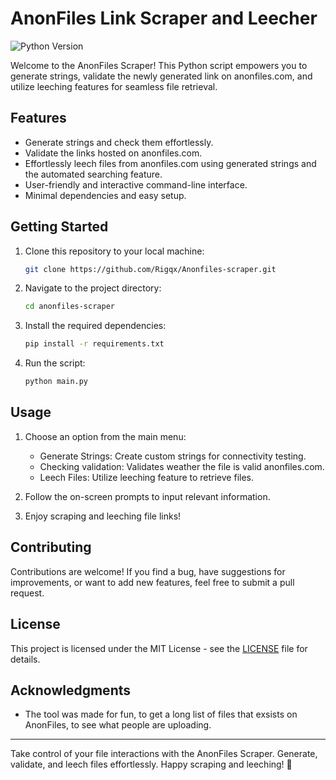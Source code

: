 # AnonFiles Link Scraper and Leecher

![Python Version](https://img.shields.io/badge/python-3.x-blue.svg)

Welcome to the AnonFiles Scraper! This Python script empowers you to generate strings, validate the newly generated link on anonfiles.com, and utilize leeching features for seamless file retrieval.

## Features

- Generate strings and check them effortlessly.
- Validate the links hosted on anonfiles.com.
- Effortlessly leech files from anonfiles.com using generated strings and the automated searching feature.
- User-friendly and interactive command-line interface.
- Minimal dependencies and easy setup.

## Getting Started

1. Clone this repository to your local machine:

   ```bash
   git clone https://github.com/Rigqx/Anonfiles-scraper.git
   ```

2. Navigate to the project directory:

   ```bash
   cd anonfiles-scraper
   ```

3. Install the required dependencies:

   ```bash
   pip install -r requirements.txt
   ```

4. Run the script:

   ```bash
   python main.py
   ```

## Usage

1. Choose an option from the main menu:
   - Generate Strings: Create custom strings for connectivity testing.
   - Checking validation: Validates weather the file is valid anonfiles.com.
   - Leech Files: Utilize leeching feature to retrieve files.

2. Follow the on-screen prompts to input relevant information.

3. Enjoy scraping and leeching file links!

## Contributing

Contributions are welcome! If you find a bug, have suggestions for improvements, or want to add new features, feel free to submit a pull request.

## License

This project is licensed under the MIT License - see the [LICENSE](LICENSE) file for details.

## Acknowledgments

- The tool was made for fun, to get a long list of files that exsists on AnonFiles, to see what people are uploading.

---

Take control of your file interactions with the AnonFiles Scraper. Generate, validate, and leech files effortlessly. Happy scraping and leeching! 🚀
